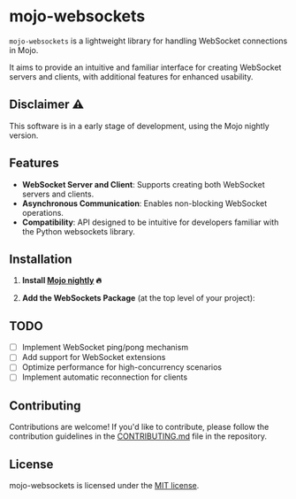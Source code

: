 # mojo-websockets

`mojo-websockets` is a lightweight library for handling WebSocket connections in Mojo. 

It aims to provide an intuitive and familiar interface for creating WebSocket servers and clients, with additional features for enhanced usability.

## Disclaimer ⚠️

This software is in a early stage of development, using the Mojo nightly version.

## Features

- **WebSocket Server and Client**: Supports creating both WebSocket servers and clients.
- **Asynchronous Communication**: Enables non-blocking WebSocket operations.
- **Compatibility**: API designed to be intuitive for developers familiar with the Python websockets library.

## Installation

1. **Install [Mojo nightly](https://docs.modular.com/mojo/manual/get-started) 🔥**

2. **Add the WebSockets Package** (at the top level of your project):


## TODO

- [ ] Implement WebSocket ping/pong mechanism
- [ ] Add support for WebSocket extensions
- [ ] Optimize performance for high-concurrency scenarios
- [ ] Implement automatic reconnection for clients

## Contributing

Contributions are welcome! If you'd like to contribute, please follow the contribution guidelines in the [CONTRIBUTING.md](CONTRIBUTING.md) file in the repository.

## License

mojo-websockets is licensed under the [MIT license](LICENSE).
